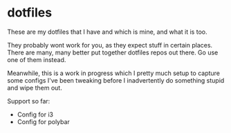 # dotfiles

These are my dotfiles that I have and which is mine, and what it is too.

They probably wont work for you, as they expect stuff in certain places. There are many, many better put together dotfiles repos out there. Go use one of them instead.

Meanwhile, this is a work in progress which I pretty much setup to capture some configs I've been tweaking before I inadvertently do something stupid and wipe them out. 

Support so far:

* Config for i3
* Config for polybar

